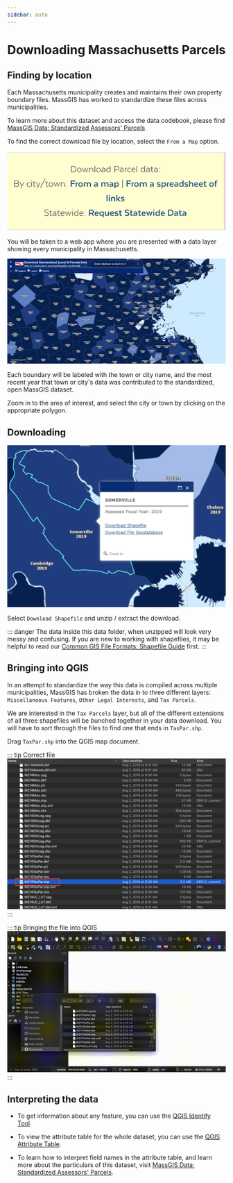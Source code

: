 ```yaml
---
sidebar: auto
---
```


# Downloading Massachusetts Parcels

## Finding by location

Each Massachusetts municipality creates and maintains their own property boundary files. MassGIS has worked to standardize these files across municipalities. 

To learn more about this dataset and access the data codebook, please find <a target = "_blank" href ='https://docs.digital.mass.gov/dataset/massgis-data-standardized-assessors-parcels'>MassGIS Data: Standardized Assessors' Parcels</a>

To find the correct download file by location, select the `From a Map` option.

![MassGIS](./media/by-map.png)

You will be taken to a web app where you are presented with a data layer showing every municipality in Massachusetts.

![MassGIS](./media/municipalities.png)

Each boundary will be labeled with the town or city name, and the most recent year that town or city's data was contributed to the standardized, open MassGIS dataset.

Zoom in to the area of interest, and select the city or town by clicking on the appropriate polygon.

## Downloading

![Somerville parcels](./media/somerville-parcels.png)

Select `Download Shapefile` and unzip / extract the download.

::: danger
The data inside this data folder, when unzipped will look very messy and confusing. If you are new to working with shapefiles, it may be helpful to read our <a target = "_blank" href ='https://geoservices.leventhalmap.org/cartinal/resources/guides/file-formats.html'>Common GIS File Formats: Shapefile Guide</a> first.
:::


## Bringing into QGIS

In an attempt to standardize the way this data is compiled across multiple municipalities, MassGIS has broken the data in to three different layers: `Miscellaneous Features`, `Other Legal Interests`, and `Tax Parcels`. 

We are interested in the `Tax Parcels` layer, but all of the different extensions of all three shapefiles will be bunched together in your data download. You will have to sort through the files to find one that ends in `TaxPar.shp`.

Drag `TaxPar.shp` into the QGIS map document. 

::: tip Correct file
![Correct file amongst many incorrect files](./media/correct-file.png)
:::

::: tip Bringing the file into QGIS
![GIF dragging the shape file into QGIS](./media/shapefile-drag.gif)
:::

## Interpreting the data

- To get information about any feature, you can use the <a target = "_blank" href ='https://docs.qgis.org/2.8/en/docs/user_manual/introduction/general_tools.html#:~:text=Identify%20features&text=icon%20in%20the%20toolbar.,followed%20by%20the%20layer%20name.'>QGIS Identify Tool</a>.


- To view the attribute table for the whole dataset, you can use the <a target = "_blank" href ='https://docs.qgis.org/2.18/en/docs/user_manual/working_with_vector/attribute_table.html'>QGIS Attribute Table</a>.


- To learn how to interpret field names in the attribute table, and learn more about the particulars of this dataset, visit <a target = "_blank" href ='https://docs.digital.mass.gov/dataset/massgis-data-standardized-assessors-parcels'>MassGIS Data: Standardized Assessors' Parcels</a>.
